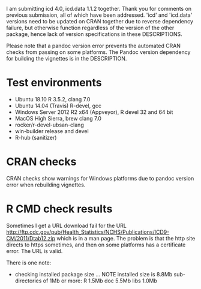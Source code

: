 I am submitting icd 4.0, icd.data 1.1.2 together. Thank you for comments on previous submission, all of which have been addressed. 'icd' and 'icd.data' versions need to be updated on CRAN together due to reverse dependency failure, but otherwise function regardless of the version of the other package, hence lack of version specifications in these DESCRIPTIONS.

Please note that a pandoc version error prevents the automated CRAN checks from passing on some platforms. The Pandoc version dependency for building the vignettes is in the DESCRIPTION.

# Test environments

  * Ubuntu 18.10 R 3.5.2, clang 7.0
  * Ubuntu 14.04 (Travis) R-devel, gcc
  * Windows Server 2012 R2 x64 (Appveyor), R devel 32 and 64 bit
  * MacOS High Sierra, brew clang 7.0
  * rocker/r-devel-ubsan-clang
  * win-builder release and devel
  * R-hub (sanitizer)

# CRAN checks
 
CRAN checks show warnings for Windows platforms due to pandoc version error when rebuilding vignettes.

# R CMD check results

Sometimes I get a URL download fail for the URL http://ftp.cdc.gov/pub/Health_Statistics/NCHS/Publications/ICD9-CM/2011/Dtab12.zip which is in a man page. The problem is that the http site directs to https sometimes, and then on some platforms has a certificate error. The URL is valid.

There is one note:

* checking installed package size ... NOTE
    installed size is  8.8Mb
    sub-directories of 1Mb or more:
      R      1.5Mb
      doc    5.5Mb
      libs   1.0Mb
